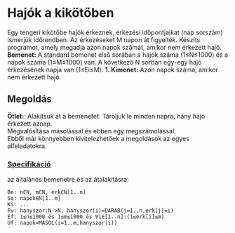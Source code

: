 # Hajók a kikötőben  
Egy tengeri kikötőbe hajók érkeznek, érkezési időpontjaikat (nap sorszám) ismerjük időrendben. Az érkezéseket M napon át figyelték. Készíts programot, amely megadja azon napok számát, amikor nem érkezett hajó.
**Bemenet:** A standard bemenet első sorában a hajók száma (1≤N≤1000) és a napok száma (1≤M≤1000) van. A következő N sorban egy-egy hajó érkezésének napja van (1≤Ei≤M).
**1. Kimenet:** Azon napok száma, amikor nem érkezett hajó.

## Megoldás
**Ötlet:**: Alakítsuk át a bemenetet. Tároljuk le minden napra, hány hajó érkezett aznap.  
Megvalósítása másolással és ebben egy megszámolással.  
Ebből már könnyebben kivitelezhetőek a megoldások az egyes alfeladatokra.

### [Specifikáció]()
az általános bemenetre és az átalakításra:
```
Be: n∈N, m∈N, erk∈N[1..n]
Sa: napok∈N[1..m]
Ki: ...
Fv: hanyszor:N->N, hanyszor(i)=DARAB(j=1..n,erk[j]=i)
Ef: 1≤n≤1000 és 1≤m≤1000 és ∀i∈[1..n]:(1≤erk[i]≤m)
Uf: napok=MÁSOL(i=1..m,hanyszor(i)) 
```
